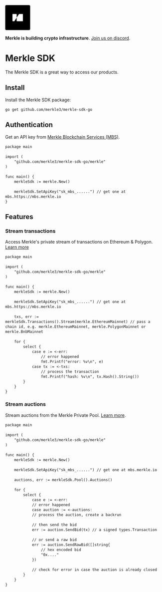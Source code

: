 <img src="public/merkle-large.png" width="80" height="80" style="border-radius: 4px"/>

**Merkle is building crypto infrastructure**. [Join us on discord](https://discord.gg/Q9Dc7jVX6c).

# Merkle SDK

The Merkle SDK is a great way to access our products.

## Install

Install the Merkle SDK package:

```
go get github.com/merkle3/merkle-sdk-go
```

## Authentication

Get an API key from [Merkle Blockchain Services (MBS)](https://mbs.merkle.io).

```golang
package main

import (
    "github.com/merkle3/merkle-sdk-go/merkle"
)

func main() {
    merkleSdk := merkle.New()

    merkleSdk.SetApiKey("sk_mbs_......") // get one at mbs.https://mbs.merkle.io
}
```

## Features

### Stream transactions

Access Merkle's private stream of transactions on Ethereum & Polygon. [Learn more](https://docs.merkle.io/transaction-network/what-is-transaction-network)

```golang
package main

import (
    "github.com/merkle3/merkle-sdk-go/merkle"
)

func main() {
    merkleSdk := merkle.New()

    merkleSdk.SetApiKey("sk_mbs_......") // get one at mbs.https://mbs.merkle.io

    txs, err := merkleSdk.Transactions().Stream(merkle.EthereumMainnet) // pass a chain id, e.g. merkle.EthereumMainnet, merkle.PolygonMainnet or merkle.BnbMainnet

    for {
        select {
            case e := <-err:
			    // error happened
			    fmt.Printf("error: %v\n", e)
            case tx := <-txs:
                // process the transaction
                fmt.Printf("hash: %v\n", tx.Hash().String())
        }
    }
}
```

### Stream auctions

Stream auctions from the Merkle Private Pool. [Learn more](https://docs.merkle.io/private-pool/what-is-private-mempool).

```golang
package main

import (
    "github.com/merkle3/merkle-sdk-go/merkle"
)

func main() {
    merkleSdk := merkle.New()

    merkleSdk.SetApiKey("sk_mbs_......") // get one at mbs.merkle.io

    auctions, err := merkleSdk.Pool().Auctions()

    for {
        select {
            case e := <-err:
            // error happened
            case auction := <-auctions:
            // process the auction, create a backrun

            // then send the bid
            err := auction.SendBid(tx) // a signed types.Transaction

            // or send a raw bid
            err := auction.SendRawBid([]string{
                // hex encoded bid
                "0x...."
            })

            // check for error in case the auction is already closed
        }
    }
}
```

<!-- ### Send bundles

Send bundles to Merkle's high performance low latency builder.

```golang
package main

import (
    "github.com/merkle3/merkle-sdk-go/merkle"
)

func main() {
    merkleSdk := merkle.New()

    merkleSdk.SetApiKey("sk_mbs_......") // get one at mbs.merkle.io

    builder := merkleSdk.Builder()

    err := builder.SendBundle(&merkle.Bundle{
        Transactions: []merkle.BundleTx{
            merkle.Tx(tx).CanRevert(),
            merkle.RawTx("0x.....")
        },
        TargetBlock: 300000,
    })

    // check for error
}
``` -->

